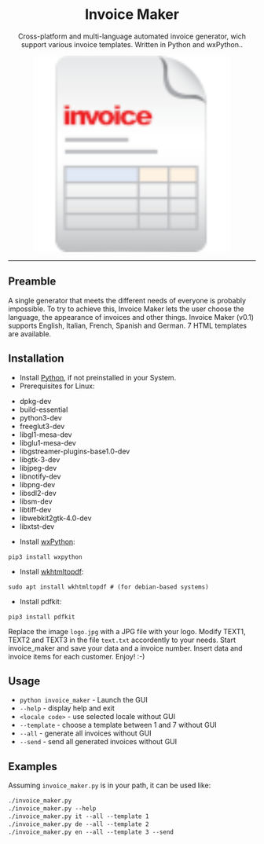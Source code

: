 <h1 align="center">
Invoice Maker
</h1>

<p align="center">
Cross-platform and multi-language automated invoice generator, wich support various invoice templates. Written in Python and wxPython.</a>.
</p>
<p align="center">
<img src="https://github.com/clarintux/invoice_maker/blob/master/icons/invoice_icon.png" height="400">
</p>
<hr />

## Preamble

A single generator that meets the different needs of everyone is probably impossible.
To try to achieve this, Invoice Maker lets the user choose the language, the appearance of invoices and other things.
Invoice Maker (v0.1) supports English, Italian, French, Spanish and German.
7 HTML templates are available.

## Installation

- Install [Python](https://www.python.org/), if not preinstalled in your System.
- Prerequisites for Linux:
* dpkg-dev
* build-essential
* python3-dev
* freeglut3-dev
* libgl1-mesa-dev
* libglu1-mesa-dev
* libgstreamer-plugins-base1.0-dev
* libgtk-3-dev
* libjpeg-dev
* libnotify-dev
* libpng-dev
* libsdl2-dev
* libsm-dev
* libtiff-dev
* libwebkit2gtk-4.0-dev
* libxtst-dev
- Install [wxPython](https://www.wxpython.org/):
```
pip3 install wxpython
```
- Install [wkhtmltopdf](https://wkhtmltopdf.org/):
```
sudo apt install wkhtmltopdf # (for debian-based systems)
```
- Install pdfkit:
```
pip3 install pdfkit
```

Replace the image `logo.jpg` with a JPG file with your logo.
Modify TEXT1, TEXT2 and TEXT3 in the file `text.txt` accordently to your needs.
Start invoice_maker and save your data and a invoice number.
Insert data and invoice items for each customer.
Enjoy!  :-)

## Usage


- `python invoice_maker` - Launch the GUI
- `--help` - display help and exit
- `<locale code>` - use selected locale without GUI
- `--template` - choose a template between 1 and 7 without GUI
- `--all` - generate all invoices without GUI
- `--send` - send all generated invoices without GUI

## Examples

Assuming `invoice_maker.py` is in your path, it can be used like:
```
./invoice_maker.py
./invoice_maker.py --help
./invoice_maker.py it --all --template 1
./invoice_maker.py de --all --template 2
./invoice_maker.py en --all --template 3 --send
```
